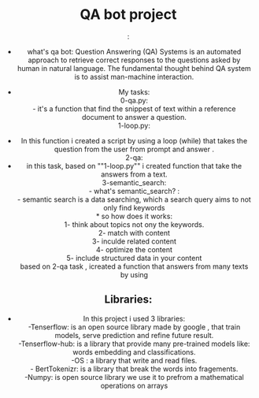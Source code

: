 <center><h1>QA bot project<center></h1>:
  
  * what's <bold>qa bot</bold>:
  Question Answering (QA) Systems is an automated approach to retrieve correct responses to the questions asked by human in natural language. The fundamental thought behind QA system is to assist man-machine interaction.
  
  * My tasks:
  <br> 0-qa.py:
  <br> - it's a function that find the snippest of text within a reference document to answer a question.
  <br> 1-loop.py:
  - In this function i created a script by using a loop (while) that takes the question from the user from prompt and answer .
  <br> 2-qa:
   - in this task, based on ""1-loop.py"" i created  function that take the answers from a text.
  <br> 3-semantic_search:
  <br>- what's semantic_search? :
   <br>- semantic search   is a data searching, which a search query aims to not only find keywords
   <br>* so how does it works:
   <br>1- think about topics not ony the keywords.
   <br>2- match with content
   <br>3- inculde related content
   <br>4- optimize the content
  <br> 5- include structured data in your content
   <br> based on 2-qa task , icreated a function that answers from many texts by using 
  
  <h2><center> Libraries: </center></h2>
  
  * In this project i used 3 libraries:
  <br>-Tenserflow: is an open source library made by google , that train models, serve prediction and refine future result.
  <br>-Tenserflow-hub: is a library that provide many pre-trained models like: words embedding and classifications.
  <br>-OS : a library that write and read files.
  <br>- BertTokenizr: is a library that break the words into fragements.
  <br>-Numpy: is open source library we use it to prefrom a mathematical operations on arrays
  
